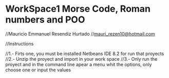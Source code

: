 # WorkSpace1 Morse Code, Roman numbers and POO


//Mauricio Emmanuel Resendiz Hurtado
//mauri_rezen10@hotmail.com

//Instructions

//1.- Firts one, you must be installed Netbeans IDE 8.2 for run that proyects
//2.- Unzip the proyect and import in your work space
//3.- Only run the proyect and in the command line apear a menu whit the options, only choose one 
or input the values
